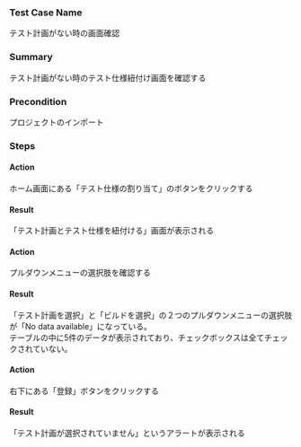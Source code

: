 ### Test Case Name
テスト計画がない時の画面確認

### Summary
テスト計画がない時のテスト仕様紐付け画面を確認する

### Precondition
プロジェクトのインポート

### Steps

#### Action
ホーム画面にある「テスト仕様の割り当て」のボタンをクリックする
#### Result
「テスト計画とテスト仕様を紐付ける」画面が表示される

#### Action
プルダウンメニューの選択肢を確認する
#### Result
「テスト計画を選択」と「ビルドを選択」の２つのプルダウンメニューの選択肢が「No data available」になっている。  
テーブルの中に5件のデータが表示されており、チェックボックスは全てチェックされていない。

#### Action
右下にある「登録」ボタンをクリックする
#### Result
「テスト計画が選択されていません」というアラートが表示される
